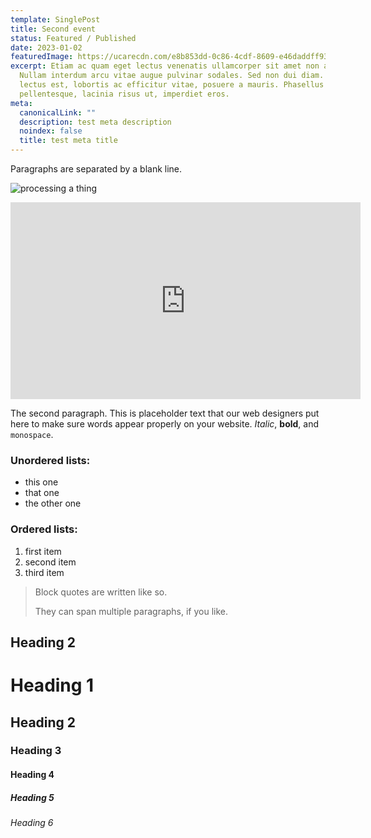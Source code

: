 ```yaml
---
template: SinglePost
title: Second event
status: Featured / Published
date: 2023-01-02
featuredImage: https://ucarecdn.com/e8b853dd-0c86-4cdf-8609-e46daddff93b/
excerpt: Etiam ac quam eget lectus venenatis ullamcorper sit amet non arcu.
  Nullam interdum arcu vitae augue pulvinar sodales. Sed non dui diam. Quisque
  lectus est, lobortis ac efficitur vitae, posuere a mauris. Phasellus ac dui
  pellentesque, lacinia risus ut, imperdiet eros.
meta:
  canonicalLink: ""
  description: test meta description
  noindex: false
  title: test meta title
---
```

Paragraphs are separated by a blank line.

![processing a thing](https://ucarecdn.com/835f896e-f258-443d-838f-615924e226c4/)

<iframe width="560" height="315" src="https://www.youtube.com/embed/Id64silK_7M" frameborder="0" allow="accelerometer; autoplay; encrypted-media; gyroscope; picture-in-picture" allowfullscreen></iframe>

The second paragraph. This is placeholder text that our web designers put here to make sure words appear properly on your website. *Italic*, **bold**, and `monospace`.

### Unordered lists:

* this one
* that one
* the other one

### Ordered lists:

1. first item
2. second item
3. third item

> Block quotes are written like so.
>
> They can span multiple paragraphs,
> if you like.

## Heading 2

# Heading 1

## Heading 2

### Heading 3

#### Heading 4

##### Heading 5

###### Heading 6